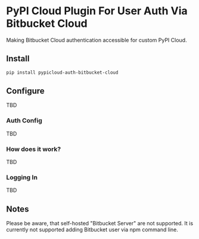 # PyPI Cloud Plugin For User Auth Via Bitbucket Cloud
Making Bitbucket Cloud authentication accessible for custom PyPI Cloud.

## Install
```bash
pip install pypicloud-auth-bitbucket-cloud
```

## Configure
TBD

### Auth Config
TBD

### How does it work?
TBD

### Logging In
TBD

## Notes
Please be aware, that self-hosted "Bitbucket Server" are not supported. It is currently not supported adding Bitbucket 
user via npm command line.
